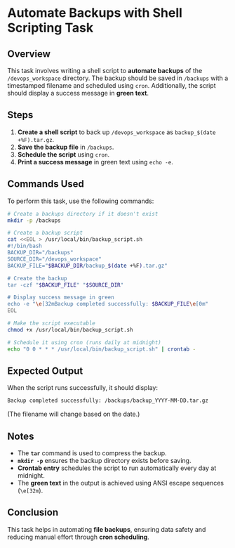 # Automate Backups with Shell Scripting Task

## Overview

This task involves writing a shell script to **automate backups** of the `/devops_workspace` directory. The backup should be saved in `/backups` with a timestamped filename and scheduled using `cron`. Additionally, the script should display a success message in **green text**.

## Steps

1. **Create a shell script** to back up `/devops_workspace` as `backup_$(date +%F).tar.gz`.
2. **Save the backup file** in `/backups`.
3. **Schedule the script** using `cron`.
4. **Print a success message** in green text using `echo -e`.

## Commands Used

To perform this task, use the following commands:

```bash
# Create a backups directory if it doesn't exist
mkdir -p /backups

# Create a backup script
cat <<EOL > /usr/local/bin/backup_script.sh
#!/bin/bash
BACKUP_DIR="/backups"
SOURCE_DIR="/devops_workspace"
BACKUP_FILE="$BACKUP_DIR/backup_$(date +%F).tar.gz"

# Create the backup
tar -czf "$BACKUP_FILE" "$SOURCE_DIR"

# Display success message in green
echo -e "\e[32mBackup completed successfully: $BACKUP_FILE\e[0m"
EOL

# Make the script executable
chmod +x /usr/local/bin/backup_script.sh

# Schedule it using cron (runs daily at midnight)
echo "0 0 * * * /usr/local/bin/backup_script.sh" | crontab -
```

## Expected Output

When the script runs successfully, it should display:

```bash
Backup completed successfully: /backups/backup_YYYY-MM-DD.tar.gz
```

(The filename will change based on the date.)

## Notes

- The **`tar`** command is used to compress the backup.
- **`mkdir -p`** ensures the backup directory exists before saving.
- **Crontab entry** schedules the script to run automatically every day at midnight.
- The **green text** in the output is achieved using ANSI escape sequences (`\e[32m`).

## Conclusion

This task helps in automating **file backups**, ensuring data safety and reducing manual effort through **cron scheduling**.
